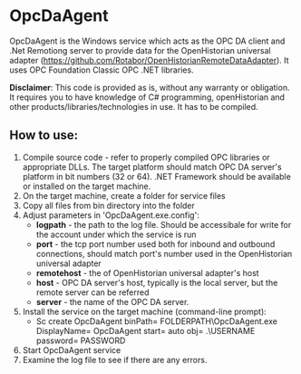 # OpcDaAgent
OpcDaAgent is the Windows service which acts as the OPC DA client and .Net Remotiong server to provide data for the OpenHistorian universal adapter (https://github.com/Rotabor/OpenHistorianRemoteDataAdapter).
It uses OPC Foundation Classic OPC .NET libraries.

**Disclaimer**: This code is provided as is, without any warranty or obligation. It requires you to have knowledge of C# programming, openHistorian and other products/libraries/technologies in use. It has to be compiled.

## How to use:
1. Compile source code - refer to properly compiled OPC libraries or appropriate DLLs. The target platform should match OPC DA server's platform in bit numbers (32 or 64). .NET Framework should be available or installed on the target machine.
2. On the target machine, create a folder for service files 
3. Copy all files from bin directory into the folder
4. Adjust parameters in 'OpcDaAgent.exe.config':
    - **logpath** - the path to the log file. Should be accessibale for write for the account under which the service is run
    - **port** - the tcp port number used both for inbound and outbound connections, should match port's number used in the OpenHistorian universal adapter
    - **remotehost** - the of OpenHistorian universal adapter's host 
    - **host** - OPC DA server's host, typically is the local server, but the remote server can be referred 
    - **server** - the name of the OPC DA server.
5. Install the service on the target machine (command-line prompt):
    - Sc create OpcDaAgent binPath= FOLDERPATH\OpcDaAgent.exe DisplayName= OpcDaAgent start= auto obj= .\USERNAME password= PASSWORD
6. Start OpcDaAgent service
7. Examine the log file to see if there are any errors.
